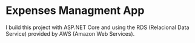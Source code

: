 # Expenses Managment App

I build this project with ASP.NET Core and using the RDS (Relacional Data Service) provided by AWS (Amazon Web Services).
